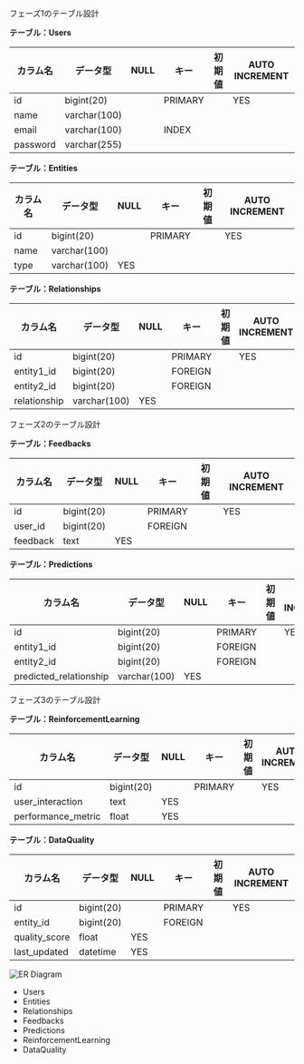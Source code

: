 フェーズ1のテーブル設計

**テーブル：Users**

| カラム名 | データ型 | NULL | キー | 初期値 | AUTO INCREMENT |
| --- | --- | --- | --- | --- | --- |
| id | bigint(20) |  | PRIMARY |  | YES |
| name | varchar(100) |  |  |  |  |
| email | varchar(100) |  | INDEX |  |  |
| password | varchar(255) |  |  |  |  |

**テーブル：Entities**

| カラム名 | データ型 | NULL | キー | 初期値 | AUTO INCREMENT |
| --- | --- | --- | --- | --- | --- |
| id | bigint(20) |  | PRIMARY |  | YES |
| name | varchar(100) |  |  |  |  |
| type | varchar(100) | YES |  |  |  |

**テーブル：Relationships**

| カラム名 | データ型 | NULL | キー | 初期値 | AUTO INCREMENT |
| --- | --- | --- | --- | --- | --- |
| id | bigint(20) |  | PRIMARY |  | YES |
| entity1_id | bigint(20) |  | FOREIGN |  |  |
| entity2_id | bigint(20) |  | FOREIGN |  |  |
| relationship | varchar(100) | YES |  |  |  |

フェーズ2のテーブル設計

**テーブル：Feedbacks**

| カラム名 | データ型 | NULL | キー | 初期値 | AUTO INCREMENT |
| --- | --- | --- | --- | --- | --- |
| id | bigint(20) |  | PRIMARY |  | YES |
| user_id | bigint(20) |  | FOREIGN |  |  |
| feedback | text | YES |  |  |  |

**テーブル：Predictions**

| カラム名 | データ型 | NULL | キー | 初期値 | AUTO INCREMENT |
| --- | --- | --- | --- | --- | --- |
| id | bigint(20) |  | PRIMARY |  | YES |
| entity1_id | bigint(20) |  | FOREIGN |  |  |
| entity2_id | bigint(20) |  | FOREIGN |  |  |
| predicted_relationship | varchar(100) | YES |  |  |  |

フェーズ3のテーブル設計

**テーブル：ReinforcementLearning**

| カラム名 | データ型 | NULL | キー | 初期値 | AUTO INCREMENT |
| --- | --- | --- | --- | --- | --- |
| id | bigint(20) |  | PRIMARY |  | YES |
| user_interaction | text | YES |  |  |  |
| performance_metric | float | YES |  |  |  |


**テーブル：DataQuality**

| カラム名 | データ型 | NULL | キー | 初期値 | AUTO INCREMENT |
| --- | --- | --- | --- | --- | --- |
| id | bigint(20) |  | PRIMARY |  | YES |
| entity_id | bigint(20) |  | FOREIGN |  |  |
| quality_score | float | YES |  |  |  |
| last_updated | datetime | YES |  |  |  |



![ER Diagram](https://showme.redstarplugin.com/d/yEUmww5x)


- Users
- Entities
- Relationships
- Feedbacks
- Predictions
- ReinforcementLearning
- DataQuality
